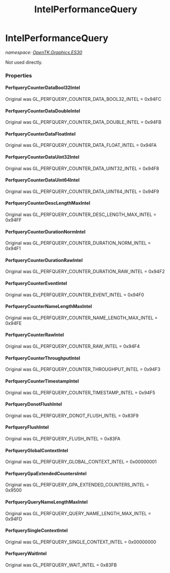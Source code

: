﻿---
title: IntelPerformanceQuery
---

# IntelPerformanceQuery
_namespace: [OpenTK.Graphics.ES30](N-OpenTK.Graphics.ES30.html)_

Not used directly.



### Properties

#### PerfqueryCounterDataBool32Intel
Original was GL_PERFQUERY_COUNTER_DATA_BOOL32_INTEL = 0x94FC
#### PerfqueryCounterDataDoubleIntel
Original was GL_PERFQUERY_COUNTER_DATA_DOUBLE_INTEL = 0x94FB
#### PerfqueryCounterDataFloatIntel
Original was GL_PERFQUERY_COUNTER_DATA_FLOAT_INTEL = 0x94FA
#### PerfqueryCounterDataUint32Intel
Original was GL_PERFQUERY_COUNTER_DATA_UINT32_INTEL = 0x94F8
#### PerfqueryCounterDataUint64Intel
Original was GL_PERFQUERY_COUNTER_DATA_UINT64_INTEL = 0x94F9
#### PerfqueryCounterDescLengthMaxIntel
Original was GL_PERFQUERY_COUNTER_DESC_LENGTH_MAX_INTEL = 0x94FF
#### PerfqueryCounterDurationNormIntel
Original was GL_PERFQUERY_COUNTER_DURATION_NORM_INTEL = 0x94F1
#### PerfqueryCounterDurationRawIntel
Original was GL_PERFQUERY_COUNTER_DURATION_RAW_INTEL = 0x94F2
#### PerfqueryCounterEventIntel
Original was GL_PERFQUERY_COUNTER_EVENT_INTEL = 0x94F0
#### PerfqueryCounterNameLengthMaxIntel
Original was GL_PERFQUERY_COUNTER_NAME_LENGTH_MAX_INTEL = 0x94FE
#### PerfqueryCounterRawIntel
Original was GL_PERFQUERY_COUNTER_RAW_INTEL = 0x94F4
#### PerfqueryCounterThroughputIntel
Original was GL_PERFQUERY_COUNTER_THROUGHPUT_INTEL = 0x94F3
#### PerfqueryCounterTimestampIntel
Original was GL_PERFQUERY_COUNTER_TIMESTAMP_INTEL = 0x94F5
#### PerfqueryDonotFlushIntel
Original was GL_PERFQUERY_DONOT_FLUSH_INTEL = 0x83F9
#### PerfqueryFlushIntel
Original was GL_PERFQUERY_FLUSH_INTEL = 0x83FA
#### PerfqueryGlobalContextIntel
Original was GL_PERFQUERY_GLOBAL_CONTEXT_INTEL = 0x00000001
#### PerfqueryGpaExtendedCountersIntel
Original was GL_PERFQUERY_GPA_EXTENDED_COUNTERS_INTEL = 0x9500
#### PerfqueryQueryNameLengthMaxIntel
Original was GL_PERFQUERY_QUERY_NAME_LENGTH_MAX_INTEL = 0x94FD
#### PerfquerySingleContextIntel
Original was GL_PERFQUERY_SINGLE_CONTEXT_INTEL = 0x00000000
#### PerfqueryWaitIntel
Original was GL_PERFQUERY_WAIT_INTEL = 0x83FB

